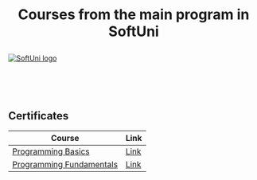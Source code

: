 # <p align="center"> Courses from the main program in SoftUni <p>

<a href="https://softuni.bg/trainings/courses" rel="Courses">  ![SoftUni logo][logo] <a/>

[logo]: http://innovationstarterbox.bg/wp-content/uploads/2016/05/Softuni_logo_trasparent.png "Logo Title Text 2"

<br/>
<br/>
<br/>

<h2> Certificates </h2>

|**Course**|**Link**| 
|---|---|
|<a href="https://softuni.bg/trainings/2179/programming-basics-with-csharp-november-2018" > Programming Basics </a>   | <a href="https://softuni.bg/certificates/details/61866/7b3c02f3"> Link</a> |
|<a href="https://softuni.bg/trainings/2237/technology-fundamentals-with-csharp-january-2019"> Programming Fundamentals </a>| <a href="https://softuni.bg/trainings/2237/technology-fundamentals-with-csharp-january-2019"> Link</a> |
